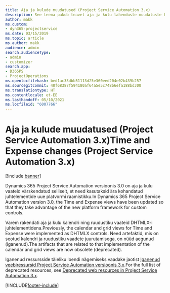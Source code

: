 ```yaml
---
title: Aja ja kulude muudatused (Project Service Automation 3.x)
description: See teema pakub teavet aja ja kulu lahenduste muudatuste kohta.
author: makk
ms.custom:
- dyn365-projectservice
ms.date: 03/15/2019
ms.topic: article
ms.author: makk
audience: admin
search.audienceType:
- admin
- customizer
search.app:
- D365PS
- ProjectOperations
ms.openlocfilehash: bed1ac33dbb51113d25e360eed204e02b439b257
ms.sourcegitcommit: 40f68387f594180af64a5e5c748b6efa188bd300
ms.translationtype: HT
ms.contentlocale: et-EE
ms.lasthandoff: 05/10/2021
ms.locfileid: "6007766"
---
```

# <a name="time-and-expense-changes-project-service-automation-3x"></a><span data-ttu-id="e7274-103">Aja ja kulude muudatused (Project Service Automation 3.x)</span><span class="sxs-lookup"><span data-stu-id="e7274-103">Time and Expense changes (Project Service Automation 3.x)</span></span>

[!include [banner](../../includes/psa-now-project-operations.md)]

<span data-ttu-id="e7274-104">Dynamics 365 Project Service Automation versioonis 3.0 on aja ja kulu vaateid värskendatud selliselt, et need kasutaksid ära kohandatud juhtelementide uue platvormi raamistikku.</span><span class="sxs-lookup"><span data-stu-id="e7274-104">In Dynamics 365 Project Service Automation version 3.0, the Time and Expense views have been updated so that they take advantage of the new platform framework for custom controls.</span></span>

<span data-ttu-id="e7274-105">Varem rakendati aja ja kulu kalendri ning ruudustiku vaateid DHTMLX-i juhtelementidena.</span><span class="sxs-lookup"><span data-stu-id="e7274-105">Previously, the calendar and grid views for Time and Expense were implemented as DHTMLX controls.</span></span> <span data-ttu-id="e7274-106">Need artefaktid, mis on seotud kalendri ja ruudustiku vaadete juurutamisega, on nüüd aegunud (iganenud).</span><span class="sxs-lookup"><span data-stu-id="e7274-106">The artifacts that are related to that implementation of the calendar and grid views are now obsolete (deprecated).</span></span>

<span data-ttu-id="e7274-107">Iganenud ressursside täieliku loendi nägemiseks vaadake jaotist [Iganenud veebiressursid Project Service Automation versioonis 3.x](web-resources-deprecated-v3.x.md).</span><span class="sxs-lookup"><span data-stu-id="e7274-107">For the full list of deprecated resources, see [Deprecated web resources in Project Service Automation 3.x](web-resources-deprecated-v3.x.md).</span></span>


[!INCLUDE[footer-include](../../includes/footer-banner.md)]